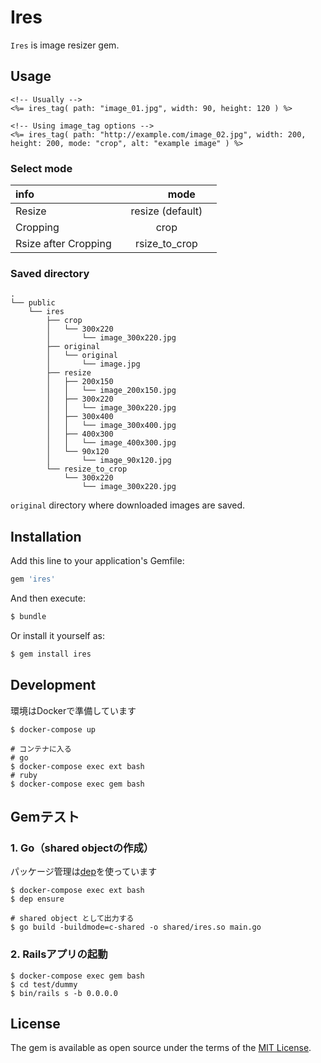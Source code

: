 # Ires
`Ires` is image resizer gem.

## Usage

```erb
<!-- Usually -->
<%= ires_tag( path: "image_01.jpg", width: 90, height: 120 ) %>

<!-- Using image_tag options -->
<%= ires_tag( path: "http://example.com/image_02.jpg", width: 200, height: 200, mode: "crop", alt: "example image" ) %>
```

### Select mode

| info                       |     　　　mode 　　　  |
|:---------------------------|:--------------------:|
| Resize                     | resize (default)     |
| Cropping                   | crop                 |
| Rsize after Cropping       | rsize_to_crop        | 

### Saved directory

```
.
└── public
    └── ires
        ├── crop
        │   └── 300x220
        │       └── image_300x220.jpg
        ├── original
        │   └── original
        │       └── image.jpg
        ├── resize
        │   ├── 200x150
        │   │   └── image_200x150.jpg
        │   ├── 300x220
        │   │   └── image_300x220.jpg
        │   ├── 300x400
        │   │   └── image_300x400.jpg
        │   ├── 400x300
        │   │   └── image_400x300.jpg
        │   └── 90x120
        │       └── image_90x120.jpg
        └── resize_to_crop
            └── 300x220
                └── image_300x220.jpg
```

`original` directory where downloaded images are saved.

## Installation
Add this line to your application's Gemfile:

```ruby
gem 'ires'
```

And then execute:
```bash
$ bundle
```

Or install it yourself as:
```bash
$ gem install ires
```

## Development

環境はDockerで準備しています

```shell
$ docker-compose up

# コンテナに入る
# go
$ docker-compose exec ext bash
# ruby
$ docker-compose exec gem bash
```

## Gemテスト

### 1. Go（shared objectの作成）

パッケージ管理は[dep](https://github.com/golang/dep)を使っています

```shell
$ docker-compose exec ext bash
$ dep ensure

# shared object として出力する
$ go build -buildmode=c-shared -o shared/ires.so main.go 
```

### 2. Railsアプリの起動

```shell
$ docker-compose exec gem bash
$ cd test/dummy
$ bin/rails s -b 0.0.0.0
```

## License
The gem is available as open source under the terms of the [MIT License](http://opensource.org/licenses/MIT).
